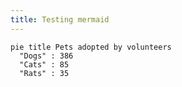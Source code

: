 ```yaml
---
title: Testing mermaid
---
```

```mermaid!
pie title Pets adopted by volunteers
  "Dogs" : 386
  "Cats" : 85
  "Rats" : 35
```
